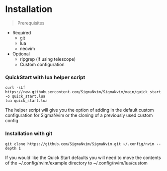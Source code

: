 # Installation
> Prerequisites
- Required
  - git
  - lua
  - neovim
- Optional
  - ripgrep (if using telescope)
  - Custom configuration

### QuickStart with lua helper script
```
curl -sLf https://raw.githubusercontent.com/SigmaNvim/SigmaNvim/main/quick_start.lua -o quick_start.lua
lua quick_start.lua
```
The helper script will give you the option of adding in the default custom configuration for SigmaNvim or the cloning of a previously used custom config

### Installation with git
```
git clone https://github.com/SigmaNvim/SigmaNvim.git ~/.config/nvim --depth 1
```
If you would like the Quick Start defaults you will need to move the contents of the ~/.config/nvim/example directory to ~/.config/nvim/lua/custom



